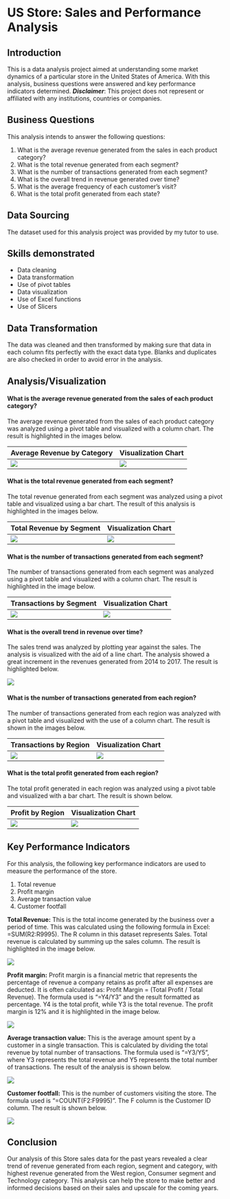 # US Store: Sales and Performance Analysis 

## Introduction 

This is a data analysis project aimed at understanding some market dynamics of a particular store in the United States of America. With this analysis, business questions were answered and key performance indicators determined. 
**_Disclaimer_**: This project does not represent or affiliated with any institutions, countries or companies. 

## Business Questions

This analysis intends to answer the following questions: 
1.	What is the average revenue generated from the sales in each product category? 
2.	What is the total revenue generated from each segment? 
3.	What is the number of transactions generated from each segment? 
4.	What is the overall trend in revenue generated over time? 
5.	What is the average frequency of each customer’s visit? 
6.	What is the total profit generated from each state?

## Data Sourcing 

The dataset used for this analysis project was provided by my tutor to use. 

## Skills demonstrated
- Data cleaning
- Data transformation
- Use of pivot tables
- Data visualization
- Use of Excel functions
- Use of Slicers

## Data Transformation

The data was cleaned and then transformed by making sure that data in each column fits perfectly with the exact data type. Blanks and duplicates are also checked in order to avoid error in the analysis. 

## Analysis/Visualization 

#### What is the average revenue generated from the sales of each product category? 

The average revenue generated from the sales of each product category was analyzed using a pivot table and visualized with a column chart. The result is highlighted in the images below. 

Average Revenue by Category             |  Visualization Chart
:---------------------------------------| :---------------------------
![](average_revenue_category.png)       | ![](average_revenue_category_visual.png)


#### What is the total revenue generated from each segment? 

The total revenue generated from each segment was analyzed using a pivot table and visualized using  a bar chart. The result of this analysis is highlighted in the images below. 

Total Revenue by Segment           |   Visualization Chart
:------------------------------    | :---------------------------
![](total_revenue_segment.png)     | ![](total_revenue_segment_visual.png)


#### What is the number of transactions generated from each segment? 

The number of transactions generated from each segment was analyzed using a pivot table and visualized with a column chart. The result is highlighted in the image below. 

Transactions by Segment             |  Visualization Chart 
:---------------------------------- | :------------------------
![](transaction_segment.png)        | ![](transaction_segment_visual.png)


#### What is the overall trend in revenue over time?

The sales trend was analyzed by plotting year against the sales. The analysis is visualized with the aid of a line chart. The analysis showed a great increment in the revenues generated from 2014 to 2017.  The result is highlighted below. 

![](sales_trend2.png)

#### What is the number of transactions generated from each region? 

The number of transactions generated from each region was analyzed with a pivot table and visualized with the use of a column chart. The result is shown in the images below. 

Transactions by Region            |  Visualization Chart   
:-------------------------------  | :------------------------ 
![](transaction_region.png)       | ![](transaction_region_visual.png)


#### What is the total profit generated from each region?

The total profit generated in each region was analyzed using a pivot table and visualized with a bar chart. The result is shown below. 

Profit by Region              |     Visualization Chart
:--------------------------   | :--------------------------
![](profit_region.png)        | ![](profit_region_visual.png)

## Key Performance Indicators

For this analysis, the following key performance indicators are used to measure the performance of the store. 
1.	Total revenue 
2.	Profit margin
3.	Average transaction value
4.	Customer footfall

**Total Revenue:** This is the total income generated by the business over a period of time. This was calculated using the following formula in Excel: =SUM(R2:R9995). The R column in this dataset represents Sales. Total revenue is calculated by summing up the sales column. The result is highlighted in the image below.

![](total_revenue_kpi.png) 

**Profit margin:** Profit margin is a financial metric that represents the percentage of revenue a company retains as profit after all expenses are deducted. It is often calculated as: Profit Margin = (Total Profit / Total Revenue). The formula used is “=Y4/Y3” and the result formatted as percentage. Y4 is the total profit, while Y3 is the total revenue. The profit margin is 12% and it is highlighted in the image below. 

![](profit_margin_kpi.png)

**Average transaction value:** This is the average amount spent by a customer in a single transaction. This is calculated by dividing the total revenue by total number of transactions. The formula used is “=Y3/Y5”, where Y3 represents the total revenue and Y5 represents the total number of transactions. The result of the analysis is shown below. 

![](average_transaction_value.png)

**Customer footfall:** This is the number of customers visiting the store. The formula used is “=COUNT(F2:F9995)”. The F column is the Customer ID column. The result is shown below. 

![](customer_footfall.png)

## Conclusion 

Our analysis of this Store sales data for the past years revealed a clear trend of revenue generated from each region, segment and category, with highest revenue generated from the West region, Consumer segment and Technology category. This analysis can help the store to make better and informed decisions based on their sales and upscale for the coming years. 
